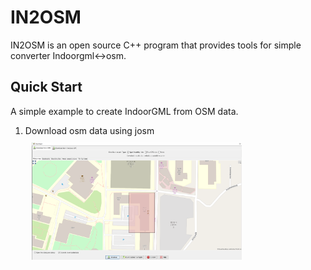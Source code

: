 IN2OSM
=============

IN2OSM is an open source C++ program that provides tools for simple converter Indoorgml<->osm.

## Quick Start
A simple example to create IndoorGML from OSM data.
1. Download osm data using josm
   <img width="70%" src="Photo/download_josm.png" style="margin:10px"></img>
